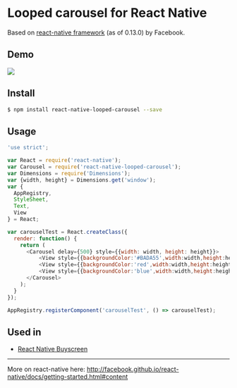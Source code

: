 # Looped carousel for React Native

Based on [react-native framework](https://github.com/facebook/react-native/) (as of 0.13.0) by Facebook.



## Demo
![](http://spronin.github.io/img/react.gif)

## Install

```sh
$ npm install react-native-looped-carousel --save
```

## Usage
```js
'use strict';

var React = require('react-native');
var Carousel = require('react-native-looped-carousel');
var Dimensions = require('Dimensions');
var {width, height} = Dimensions.get('window');
var {
  AppRegistry,
  StyleSheet,
  Text,
  View
} = React;

var carouselTest = React.createClass({
  render: function() {
    return (
      <Carousel delay={500} style={{width: width, height: height}}>
          <View style={{backgroundColor:'#BADA55',width:width,height:height}}/>
          <View style={{backgroundColor:'red',width:width,height:height}}/>
          <View style={{backgroundColor:'blue',width:width,height:height}}/>
      </Carousel>
    );
  }
});

AppRegistry.registerComponent('carouselTest', () => carouselTest);
```

## Used in
 - [React Native Buyscreen](https://github.com/appintheair/react-native-buyscreen)

----

More on react-native here: http://facebook.github.io/react-native/docs/getting-started.html#content
